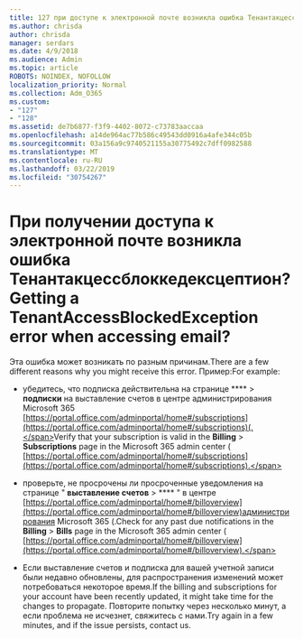 ```yaml
---
title: 127 при доступе к электронной почте возникла ошибка Тенантакцессблоккедексцептион?
ms.author: chrisda
author: chrisda
manager: serdars
ms.date: 4/9/2018
ms.audience: Admin
ms.topic: article
ROBOTS: NOINDEX, NOFOLLOW
localization_priority: Normal
ms.collection: Adm_O365
ms.custom:
- "127"
- "128"
ms.assetid: de7b6877-f3f9-4402-8072-c73783aaccaa
ms.openlocfilehash: a14de964ac77b586c49543dd0916a4afe344c05b
ms.sourcegitcommit: 03a156a9c9740521155a30775492c7dff0982588
ms.translationtype: MT
ms.contentlocale: ru-RU
ms.lasthandoff: 03/22/2019
ms.locfileid: "30754267"
---
```

# <a name="getting-a-tenantaccessblockedexception-error-when-accessing-email"></a><span data-ttu-id="0bf1c-102">При получении доступа к электронной почте возникла ошибка Тенантакцессблоккедексцептион?</span><span class="sxs-lookup"><span data-stu-id="0bf1c-102">Getting a TenantAccessBlockedException error when accessing email?</span></span>

<span data-ttu-id="0bf1c-103">Эта ошибка может возникать по разным причинам.</span><span class="sxs-lookup"><span data-stu-id="0bf1c-103">There are a few different reasons why you might receive this error.</span></span> <span data-ttu-id="0bf1c-104">Пример:</span><span class="sxs-lookup"><span data-stu-id="0bf1c-104">For example:</span></span>
  
- <span data-ttu-id="0bf1c-105">убедитесь, что подписка действительна на странице \*\*\*\* \> **подписки** на выставление счетов в центре администрирования Microsoft 365 [https://portal.office.com/adminportal/home#/subscriptions](https://portal.office.com/adminportal/home#/subscriptions)(.</span><span class="sxs-lookup"><span data-stu-id="0bf1c-105">Verify that your subscription is valid in the **Billing** \> **Subscriptions** page in the Microsoft 365 admin center ( [https://portal.office.com/adminportal/home#/subscriptions](https://portal.office.com/adminportal/home#/subscriptions).</span></span>
    
- <span data-ttu-id="0bf1c-106">проверьте, не просрочены ли просроченные уведомления на странице " **выставление счетов** \> \*\*\*\* " в центре [https://portal.office.com/adminportal/home#/billoverview](https://portal.office.com/adminportal/home#/billoverview)администрирования Microsoft 365 (.</span><span class="sxs-lookup"><span data-stu-id="0bf1c-106">Check for any past due notifications in the **Billing** \> **Bills** page in the Microsoft 365 admin center ( [https://portal.office.com/adminportal/home#/billoverview](https://portal.office.com/adminportal/home#/billoverview).</span></span>
    
- <span data-ttu-id="0bf1c-107">Если выставление счетов и подписка для вашей учетной записи были недавно обновлены, для распространения изменений может потребоваться некоторое время.</span><span class="sxs-lookup"><span data-stu-id="0bf1c-107">If the billing and subscriptions for your account have been recently updated, it might take time for the changes to propagate.</span></span> <span data-ttu-id="0bf1c-108">Повторите попытку через несколько минут, а если проблема не исчезнет, свяжитесь с нами.</span><span class="sxs-lookup"><span data-stu-id="0bf1c-108">Try again in a few minutes, and if the issue persists, contact us.</span></span>
    

